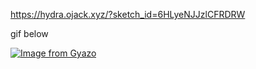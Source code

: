 

https://hydra.ojack.xyz/?sketch_id=6HLyeNJJzlCFRDRW

gif below 

[![Image from Gyazo](https://i.gyazo.com/5c7f0fe691c3165f168ec8ce29b7a4e6.gif)](https://gyazo.com/5c7f0fe691c3165f168ec8ce29b7a4e6)